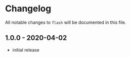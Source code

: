 # Changelog

All notable changes to `flash` will be documented in this file.

## 1.0.0 - 2020-04-02

- initial release

